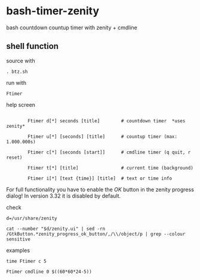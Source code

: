 # bash-timer-zenity
bash countdown countup timer with zenity + cmdline

## shell function
source with
```
. btz.sh
```

run with
```
Ftimer
```

help screen
```

        Ftimer d[*] seconds [title]        # countdown timer  *uses zenity*

        Ftimer u[*] [seconds] [title]      # countup timer (max: 1.000.000s)

        Ftimer c[*] [seconds [start]]      # cmdline timer (q quit, r reset)

        Ftimer t[*] [title]                # current time (background)

        Ftimer i[*] [text {time}] [title]  # text or time info

```

For full functionality you have to enable the _OK_ button in the zenity progress dialog! In version 3.32 it is disabled by default.

check
```
d=/usr/share/zenity

cat --number "$d/zenity.ui" | sed -rn /GtkButton.*zenity_progress_ok_button/,/\\/object/p | grep --colour sensitive
```

examples
```
time Ftimer c 5

Ftimer cmdline 0 $((60*60*24-5))
```

